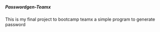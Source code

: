 ##### Passwordgen-Teamx
This is my final project to bootcamp teamx a simple program to generate password 
